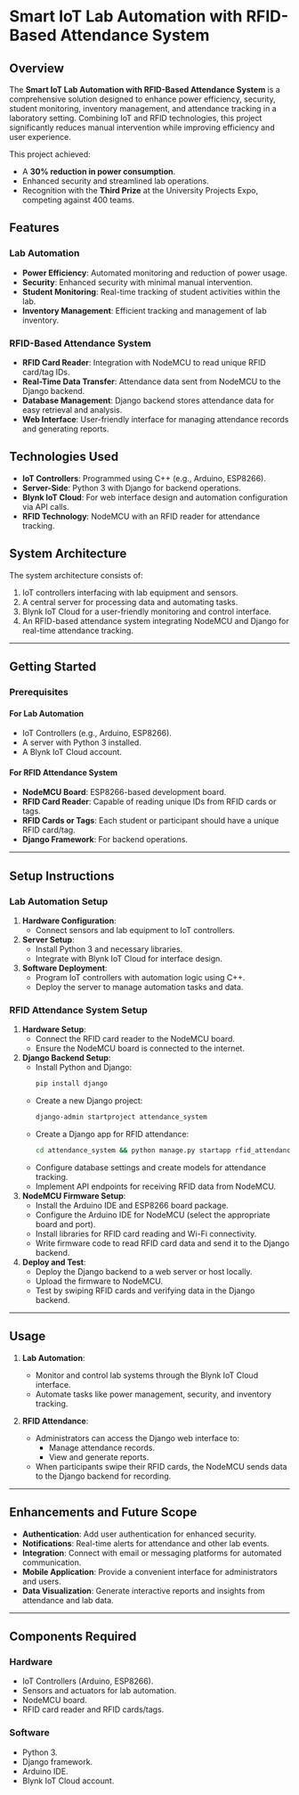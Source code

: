 # Smart IoT Lab Automation with RFID-Based Attendance System

## Overview

The **Smart IoT Lab Automation with RFID-Based Attendance System** is a comprehensive solution designed to enhance power efficiency, security, student monitoring, inventory management, and attendance tracking in a laboratory setting. Combining IoT and RFID technologies, this project significantly reduces manual intervention while improving efficiency and user experience. 

This project achieved:
- A **30% reduction in power consumption**.
- Enhanced security and streamlined lab operations.
- Recognition with the **Third Prize** at the University Projects Expo, competing against 400 teams.

## Features

### Lab Automation
- **Power Efficiency**: Automated monitoring and reduction of power usage.
- **Security**: Enhanced security with minimal manual intervention.
- **Student Monitoring**: Real-time tracking of student activities within the lab.
- **Inventory Management**: Efficient tracking and management of lab inventory.

### RFID-Based Attendance System
- **RFID Card Reader**: Integration with NodeMCU to read unique RFID card/tag IDs.
- **Real-Time Data Transfer**: Attendance data sent from NodeMCU to the Django backend.
- **Database Management**: Django backend stores attendance data for easy retrieval and analysis.
- **Web Interface**: User-friendly interface for managing attendance records and generating reports.

## Technologies Used

- **IoT Controllers**: Programmed using C++ (e.g., Arduino, ESP8266).
- **Server-Side**: Python 3 with Django for backend operations.
- **Blynk IoT Cloud**: For web interface design and automation configuration via API calls.
- **RFID Technology**: NodeMCU with an RFID reader for attendance tracking.

## System Architecture

The system architecture consists of:
1. IoT controllers interfacing with lab equipment and sensors.
2. A central server for processing data and automating tasks.
3. Blynk IoT Cloud for a user-friendly monitoring and control interface.
4. An RFID-based attendance system integrating NodeMCU and Django for real-time attendance tracking.

---

## Getting Started

### Prerequisites

#### For Lab Automation
- IoT Controllers (e.g., Arduino, ESP8266).
- A server with Python 3 installed.
- A Blynk IoT Cloud account.

#### For RFID Attendance System
- **NodeMCU Board**: ESP8266-based development board.
- **RFID Card Reader**: Capable of reading unique IDs from RFID cards or tags.
- **RFID Cards or Tags**: Each student or participant should have a unique RFID card/tag.
- **Django Framework**: For backend operations.

---

## Setup Instructions

### Lab Automation Setup
1. **Hardware Configuration**:
   - Connect sensors and lab equipment to IoT controllers.
2. **Server Setup**:
   - Install Python 3 and necessary libraries.
   - Integrate with Blynk IoT Cloud for interface design.
3. **Software Deployment**:
   - Program IoT controllers with automation logic using C++.
   - Deploy the server to manage automation tasks and data.

### RFID Attendance System Setup
1. **Hardware Setup**:
   - Connect the RFID card reader to the NodeMCU board.
   - Ensure the NodeMCU board is connected to the internet.
2. **Django Backend Setup**:
   - Install Python and Django:  
     ```bash
     pip install django
     ```
   - Create a new Django project:
     ```bash
     django-admin startproject attendance_system
     ```
   - Create a Django app for RFID attendance:
     ```bash
     cd attendance_system && python manage.py startapp rfid_attendance
     ```
   - Configure database settings and create models for attendance tracking.
   - Implement API endpoints for receiving RFID data from NodeMCU.
3. **NodeMCU Firmware Setup**:
   - Install the Arduino IDE and ESP8266 board package.
   - Configure the Arduino IDE for NodeMCU (select the appropriate board and port).
   - Install libraries for RFID card reading and Wi-Fi connectivity.
   - Write firmware code to read RFID card data and send it to the Django backend.
4. **Deploy and Test**:
   - Deploy the Django backend to a web server or host locally.
   - Upload the firmware to NodeMCU.
   - Test by swiping RFID cards and verifying data in the Django backend.

---

## Usage

1. **Lab Automation**:
   - Monitor and control lab systems through the Blynk IoT Cloud interface.
   - Automate tasks like power management, security, and inventory tracking.

2. **RFID Attendance**:
   - Administrators can access the Django web interface to:
     - Manage attendance records.
     - View and generate reports.
   - When participants swipe their RFID cards, the NodeMCU sends data to the Django backend for recording.

---

## Enhancements and Future Scope

- **Authentication**: Add user authentication for enhanced security.
- **Notifications**: Real-time alerts for attendance and other lab events.
- **Integration**: Connect with email or messaging platforms for automated communication.
- **Mobile Application**: Provide a convenient interface for administrators and users.
- **Data Visualization**: Generate interactive reports and insights from attendance and lab data.

---

## Components Required

### Hardware
- IoT Controllers (Arduino, ESP8266).
- Sensors and actuators for lab automation.
- NodeMCU board.
- RFID card reader and RFID cards/tags.

### Software
- Python 3.
- Django framework.
- Arduino IDE.
- Blynk IoT Cloud account.